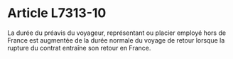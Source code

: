 # Article L7313-10

La durée du préavis du voyageur, représentant ou placier employé hors de France est augmentée de la durée normale du voyage de retour lorsque la rupture du contrat entraîne son retour en France.